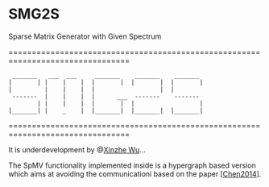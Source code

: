 # SMG2S
Sparse Matrix Generator with Given Spectrum


================================================================================

	 _______   ___  ___     _______    _______    _______                    
	|       | |    |    |  |       |  |       |  |       |
	|         |    |    |  |                  |  |  
	 -------  |    |    |  |      ___  -------    -------                                    
	        | |    |    |  |       |  |                  |					
	|_______| |    _    |  |_______|  |_______|  |_______|
												

================================================================================


It is underdevelopment by @[Xinzhe Wu](https://brunowu.github.io)...

The SpMV functionality implemented inside is a hypergraph based version which aims at avoiding the communicationi based on the paper [[Chen2014](https://link.springer.com/chapter/10.1007/978-3-319-17353-5_1)].


